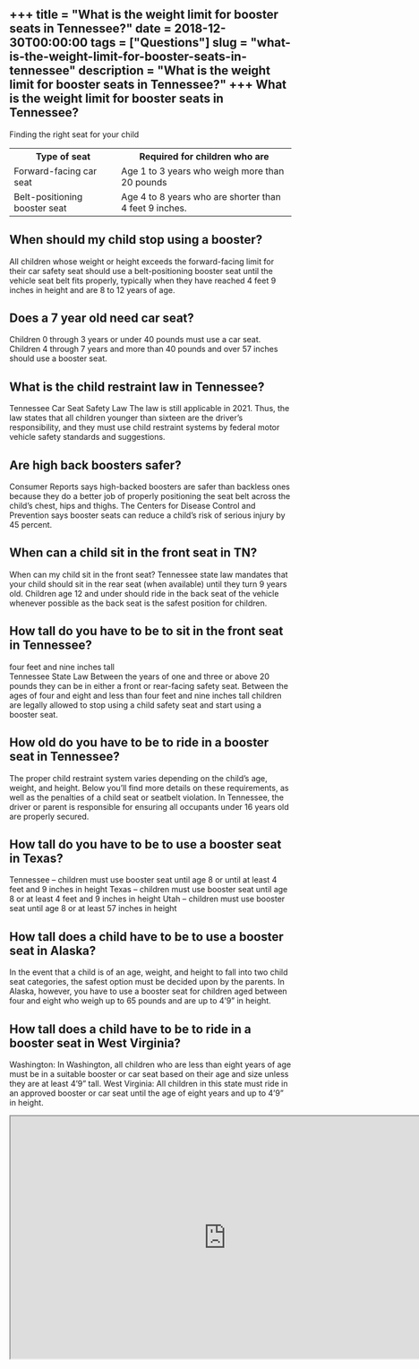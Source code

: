 +++
title = "What is the weight limit for booster seats in Tennessee?"
date = 2018-12-30T00:00:00
tags = ["Questions"]
slug = "what-is-the-weight-limit-for-booster-seats-in-tennessee"
description = "What is the weight limit for booster seats in Tennessee?"
+++
What is the weight limit for booster seats in Tennessee?
--------------------------------------------------------

Finding the right seat for your child

<table><tr><th>Type of seat</th><th>Required for children who are</th></tr><tr><td>Forward-facing car seat</td><td>Age 1 to 3 years who weigh more than 20 pounds</td></tr><tr><td>Belt-positioning booster seat</td><td>Age 4 to 8 years who are shorter than 4 feet 9 inches.</td></tr></table>

When should my child stop using a booster?
------------------------------------------

All children whose weight or height exceeds the forward-facing limit for their car safety seat should use a belt-positioning booster seat until the vehicle seat belt fits properly, typically when they have reached 4 feet 9 inches in height and are 8 to 12 years of age.

Does a 7 year old need car seat?
--------------------------------

Children 0 through 3 years or under 40 pounds must use a car seat. Children 4 through 7 years and more than 40 pounds and over 57 inches should use a booster seat.

What is the child restraint law in Tennessee?
---------------------------------------------

Tennessee Car Seat Safety Law The law is still applicable in 2021. Thus, the law states that all children younger than sixteen are the driver’s responsibility, and they must use child restraint systems by federal motor vehicle safety standards and suggestions.

Are high back boosters safer?
-----------------------------

Consumer Reports says high-backed boosters are safer than backless ones because they do a better job of properly positioning the seat belt across the child’s chest, hips and thighs. The Centers for Disease Control and Prevention says booster seats can reduce a child’s risk of serious injury by 45 percent.

When can a child sit in the front seat in TN?
---------------------------------------------

When can my child sit in the front seat? Tennessee state law mandates that your child should sit in the rear seat (when available) until they turn 9 years old. Children age 12 and under should ride in the back seat of the vehicle whenever possible as the back seat is the safest position for children.

How tall do you have to be to sit in the front seat in Tennessee?
-----------------------------------------------------------------

four feet and nine inches tall  
Tennessee State Law Between the years of one and three or above 20 pounds they can be in either a front or rear-facing safety seat. Between the ages of four and eight and less than four feet and nine inches tall children are legally allowed to stop using a child safety seat and start using a booster seat.

How old do you have to be to ride in a booster seat in Tennessee?
-----------------------------------------------------------------

The proper child restraint system varies depending on the child’s age, weight, and height. Below you’ll find more details on these requirements, as well as the penalties of a child seat or seatbelt violation. In Tennessee, the driver or parent is responsible for ensuring all occupants under 16 years old are properly secured.

How tall do you have to be to use a booster seat in Texas?
----------------------------------------------------------

Tennessee – children must use booster seat until age 8 or until at least 4 feet and 9 inches in height Texas – children must use booster seat until age 8 or at least 4 feet and 9 inches in height Utah – children must use booster seat until age 8 or at least 57 inches in height

How tall does a child have to be to use a booster seat in Alaska?
-----------------------------------------------------------------

In the event that a child is of an age, weight, and height to fall into two child seat categories, the safest option must be decided upon by the parents. In Alaska, however, you have to use a booster seat for children aged between four and eight who weigh up to 65 pounds and are up to 4’9” in height.

How tall does a child have to be to ride in a booster seat in West Virginia?
----------------------------------------------------------------------------

Washington: In Washington, all children who are less than eight years of age must be in a suitable booster or car seat based on their age and size unless they are at least 4’9” tall. West Virginia: All children in this state must ride in an approved booster or car seat until the age of eight years and up to 4’9” in height.

<iframe allow="accelerometer; autoplay; clipboard-write; encrypted-media; gyroscope; picture-in-picture" allowfullscreen="" class="__youtube_prefs__  epyt-is-override  no-lazyload" data-no-lazy="1" data-origheight="433" data-origwidth="770" data-skipgform_ajax_framebjll="" height="433" id="_ytid_78380" loading="lazy" src="https://www.youtube.com/embed/bTV8162mbjg?enablejsapi=1&autoplay=0&cc_load_policy=0&cc_lang_pref=&iv_load_policy=1&loop=0&modestbranding=0&rel=1&fs=1&playsinline=0&autohide=2&theme=dark&color=red&controls=1&" title="YouTube player" width="770"></iframe>